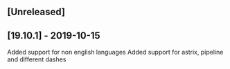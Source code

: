 ## [Unreleased]


## [19.10.1] - 2019-10-15
Added support for non english languages
Added support for astrix, pipeline and different dashes